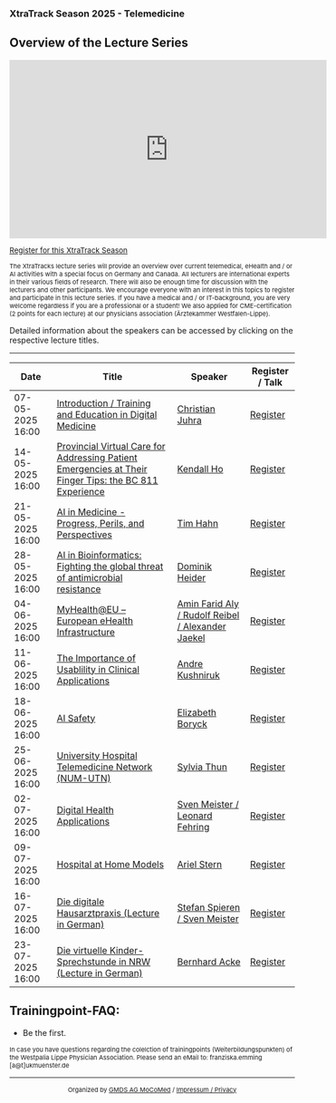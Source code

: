 ### XtraTrack Season 2025 - Telemedicine

## Overview of the Lecture Series

<!-- Register now to secure your spot in the lectures and receive a calendar invitation including the access link.-->

<center><iframe width="560" height="315" src="https://www.youtube-nocookie.com/embed/lvGOJtw-H5c?si=L5XU2SaWdoGHIcR0&amp;controls=0&amp;start=3" title="YouTube video player" frameborder="0" allow="accelerometer; autoplay; clipboard-write; encrypted-media; gyroscope; picture-in-picture; web-share" referrerpolicy="strict-origin-when-cross-origin" allowfullscreen></iframe></center>

<p style="font-size:13px"><a href="https://www.eventbrite.com/cc/xtratracks25-telemedicine-4261993">Register for this XtraTrack Season</a></p>

<p style="font-size:11px">The XtraTracks lecture series will provide an overview over current telemedical, eHealth and / or AI activities with a special focus on Germany and Canada. All lecturers are international experts in their various fields of research. There will also be enough time for discussion with the lecturers and other participants. We encourage everyone with an interest in this topics to register and participate in this lecture series. If you have a medical and / or IT-background, you are very welcome regardless if you are a professional or a student! We also applied for CME-certification (2 points for each lecture) at our physicians association (Ärztekammer Westfalen-Lippe).

Detailed information about the speakers can be accessed by clicking on the respective lecture titles.</p>

---

|Date   |Title   |Speaker   |Register / Talk   |
|---|---|---|---|
| 07-05-2025 16:00 | [Introduction / Training and Education in Digital Medicine](XtraTracks2025-1.md)  | [Christian Juhra](XtraTracks2025-1.md)  | [Register](https://www.eventbrite.com/e/xtratracks-251-introduction-training-and-education-in-digital-medicine-tickets-1335478615489)  |
| 14-05-2025 16:00  | [Provincial Virtual Care for Addressing Patient Emergencies at Their Finger Tips: the BC 811 Experience](XtraTracks2025-2.md)  |  [Kendall Ho](XtraTracks2025-2.md) | [Register](https://www.eventbrite.com/e/xtratracks-252-provincial-virtual-care-for-addressing-patient-emergencies-tickets-1335483179139)  |
| 21-05-2025 16:00  | [AI in Medicine - Progress, Perils, and Perspectives](XtraTracks2025-3.md)  | [Tim Hahn](XtraTracks2025-3.md)  | [Register](https://www.eventbrite.com/e/xtratracks-253-ai-in-medicine-progress-perils-and-perspectives-tickets-1335484743819)  |
| 28-05-2025 16:00 | [AI in Bioinformatics: Fighting the global threat of antimicrobial resistance](XtraTracks2025-4.md) | [Dominik Heider](XtraTracks2025-4.md)  | [Register](https://www.eventbrite.de/e/xtratracks-254-ai-in-bioinformatics-fighting-the-global-threat-tickets-1335485766879) |
| 04-06-2025 16:00  | [MyHealth@EU – European eHealth Infrastructure](XtraTracks2025-5.md)  | [Amin Farid Aly / Rudolf Reibel / Alexander Jaekel](XtraTracks2025-5.md)  | [Register](https://www.eventbrite.de/e/xtratracks-255-myhealtheu-european-ehealth-infrastructure-tickets-1335487401769) |
| 11-06-2025 16:00  |  [The Importance of Usablility in Clinical Applications](XtraTracks2025-6.md) | [Andre Kushniruk](XtraTracks2025-6.md)  | [Register](https://www.eventbrite.de/e/xtratracks-256-the-importance-of-usablility-in-clinical-applications-tickets-1335489648489)|
| 18-06-2025 16:00  | [AI Safety](XtraTracks2025-7.md)  | [Elizabeth Boryck](XtraTracks2025-7.md)  | [Register](https://www.eventbrite.de/e/xtratracks-257-ai-safety-tickets-1335490099839)  |
| 25-06-2025 16:00  |  [University Hospital Telemedicine Network (NUM-UTN)](XtraTracks2025-8.md) | [Sylvia Thun](XtraTracks2025-8.md)  | [Register](https://www.eventbrite.de/e/xtratracks-258-university-hospital-telemedicine-network-num-utn-tickets-1335491453889)  |
| 02-07-2025 16:00  |  [Digital Health Applications](XtraTracks2025-9.md) | [Sven Meister / Leonard Fehring](XtraTracks2025-9.md)  | [Register](https://www.eventbrite.de/e/xtratracks-259-digital-health-applications-tickets-1335491865119)  |
| 09-07-2025 16:00  |  [Hospital at Home Models](XtraTracks2025-10.md)| [Ariel Stern](XtraTracks2025-10.md)  | [Register](https://www.eventbrite.de/e/xtratracks-2510-the-economic-chances-and-challenges-of-digital-medicine-tickets-1335492176049)  |
| 16-07-2025 16:00  | [Die digitale Hausarztpraxis (Lecture in German)](XtraTracks2025-11.md)  | [Stefan Spieren / Sven Meister](XtraTracks2025-11.md) | [Register](https://www.eventbrite.de/e/xtratracks-2511-die-digitale-hausarztpraxis-lecture-in-german-tickets-1335492868119)  |
| 23-07-2025 16:00 | [Die virtuelle Kinder-Sprechstunde in NRW (Lecture in German)](XtraTracks2025-12.md)  | [Bernhard Acke](XtraTracks2025-12.md) | [Register](https://www.eventbrite.de/e/xtratracks-2512-die-virtuelle-kinder-sprechstunde-in-nrw-in-german-tickets-1335493429799)  |

## Trainingpoint-FAQ:
* Be the first.

<p style="font-size:11px">In case you have questions regarding the colelction of trainingpoints (Weiterbildungspunkten) of the Westpalia Lippe Physician Association. Please send an eMail to: franziska.emming [a@t]ukmuenster.de </p>

---
<center><p style="font-size:11px">Organized by <a href="http://mocomed.de">GMDS AG MoCoMed</a> / <a href="/imprint">Impressum / Privacy</a></p></center>